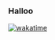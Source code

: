 ### Halloo

[![wakatime](https://wakatime.com/badge/user/d072925a-1c0a-4f4d-a332-6ca63a7b8b27/project/935d9ec0-14e5-4b14-b8f8-28c75cec4222.svg)](https://wakatime.com/badge/user/d072925a-1c0a-4f4d-a332-6ca63a7b8b27/project/935d9ec0-14e5-4b14-b8f8-28c75cec4222)
